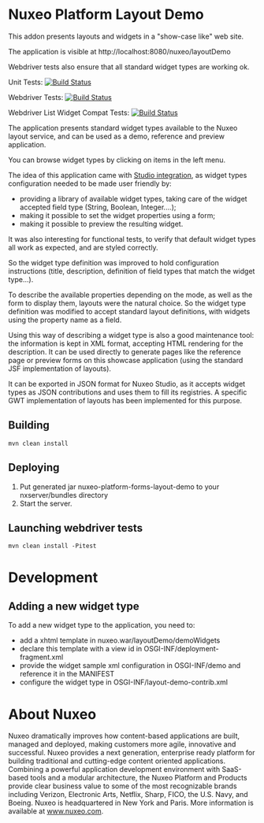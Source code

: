 # Nuxeo Platform Layout Demo

This addon presents layouts and widgets in a "show-case like" web site.

The application is visible at http://localhost:8080/nuxeo/layoutDemo

Webdriver tests also ensure that all standard widget types are working ok.

Unit Tests: [![Build Status](https://qa.nuxeo.org/jenkins/buildStatus/icon?job=addons_nuxeo-platform-forms-layout-demo-master)](https://qa.nuxeo.org/jenkins/job/addons_nuxeo-platform-forms-layout-demo-master/)

Webdriver Tests: [![Build Status](https://qa.nuxeo.org/jenkins/buildStatus/icon?job=addons_FT_nuxeo-platform-forms-layout-demo-master-webdriver)](https://qa.nuxeo.org/jenkins/job/addons_FT_nuxeo-platform-forms-layout-demo-master-webdriver/)

Webdriver List Widget Compat Tests: [![Build Status](https://qa.nuxeo.org/jenkins/buildStatus/icon?job=addons_FT_nuxeo-platform-forms-layout-demo-master-webdriver-list-widget)](https://qa.nuxeo.org/jenkins/job/addons_FT_nuxeo-platform-forms-layout-demo-master-webdriver-list-widget/)

The application presents standard widget types available to the Nuxeo layout service, and can be used as a demo, reference and preview application.

You can browse widget types by clicking on items in the left menu.

The idea of this application came with [Studio integration](http://www.nuxeo.com/en/products/studio), as widget types configuration needed to be made user friendly by:

* providing a library of available widget types, taking care of the widget accepted field type (String, Boolean, Integer....);
* making it possible to set the widget properties using a form;
* making it possible to preview the resulting widget.

It was also interesting for functional tests, to verify that default widget types all work as expected, and are styled correctly.

So the widget type definition was improved to hold configuration
instructions (title, description, definition of field types that match
the widget type...).

To describe the available properties depending on the mode, as well as
the form to display them, layouts were the natural choice. So the widget
type definition was modified to accept standard layout definitions, with
widgets using the property name as a field.

Using this way of describing a widget type is also a good maintenance tool:
the information is kept in XML format, accepting HTML rendering for the
description. It can be used directly to generate pages like the
reference page or preview forms on this showcase application (using the
standard JSF implementation of layouts).

It can be exported in JSON format for Nuxeo Studio, as it accepts
widget types as JSON contributions and uses them to fill its registries.
A specific GWT implementation of layouts has been implemented for this
purpose.

## Building

    mvn clean install

## Deploying

1. Put generated jar nuxeo-platform-forms-layout-demo to your
   nxserver/bundles directory
2. Start the server.

## Launching webdriver tests

    mvn clean install -Pitest


# Development

## Adding a new widget type
To add a new widget type to the application, you need to:
- add a xhtml template in nuxeo.war/layoutDemo/demoWidgets
- declare this template with a view id in OSGI-INF/deployment-fragment.xml
- provide the widget sample xml configuration in OSGI-INF/demo and
  reference it in the MANIFEST
- configure the widget type in OSGI-INF/layout-demo-contrib.xml

# About Nuxeo

Nuxeo dramatically improves how content-based applications are built, managed and deployed, making customers more agile, innovative and successful. Nuxeo provides a next generation, enterprise ready platform for building traditional and cutting-edge content oriented applications. Combining a powerful application development environment with SaaS-based tools and a modular architecture, the Nuxeo Platform and Products provide clear business value to some of the most recognizable brands including Verizon, Electronic Arts, Netflix, Sharp, FICO, the U.S. Navy, and Boeing. Nuxeo is headquartered in New York and Paris. More information is available at www.nuxeo.com.